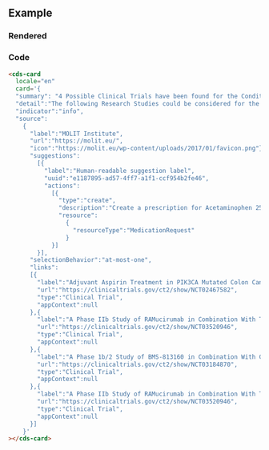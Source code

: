 ## Example

### Rendered
<html dir="ltr" lang="de">
  <head>
    <meta charset="utf-8">
    <meta name="viewport" content="width=device-width, initial-scale=1.0, minimum-scale=1.0, maximum-scale=5.0">
    <link rel="stylesheet" href="https://stackpath.bootstrapcdn.com/bootstrap/4.5.0/css/bootstrap.min.css" integrity="sha384-9aIt2nRpC12Uk9gS9baDl411NQApFmC26EwAOH8WgZl5MYYxFfc+NcPb1dKGj7Sk" crossorigin="anonymous">
    <title>Molecular Report</title>
    <script src="https://unpkg.com/@molit/cds-card-viewer/dist/cds-card-viewer.js"></script>
    <script nomodule="" src="https://unpkg.com/@molit/cds-card-viewer/dist/cds-card-viewer.js"></script>    
  </head>
  <body>
    <cds-card
    locale="EN"
      card='{"summary": "4 Possible Clinical Trials have been found for the Condition: C18 & Subtype: C2852","detail":"The following Research Studies could be considered for the patients condition constellation","indicator":"info","source":{"label":"MOLIT Institute","url":"https://molit.eu/","icon":"https://molit.eu/wp-content/uploads/2017/01/favicon.png"},"suggestions":[{"label":"Human-readable suggestion label","uuid":"e1187895-ad57-4ff7-a1f1-ccf954b2fe46","actions":[{"type":"create","description":"Create a prescription for Acetaminophen 250 MG","resource":{"resourceType":"MedicationRequest"}}]}],"selectionBehavior":"at-most-one","links":[{"label":"Adjuvant Aspirin Treatment in PIK3CA Mutated Colon Cancer Patients. A Randomized, Double-blinded, Placebo-controlled, Phase III Trial","url":"https://clinicaltrials.gov/ct2/show/NCT02467582","type":"Clinical Trial","appContext":null},{"label":"A Phase IIb Study of RAMucirumab in Combination With TAS102 vs. TAS102 Monotherapy in Chemotherapy Refractory Metastatic Colorectal Cancer Patients","url":"https://clinicaltrials.gov/ct2/show/NCT03520946","type":"Clinical Trial","appContext":null},{"label":"A Phase 1b/2 Study of BMS-813160 in Combination With Chemotherapy or Nivolumab in Patients With Advanced Solid Tumors","url":"https://clinicaltrials.gov/ct2/show/NCT03184870","type":"Clinical Trial","appContext":null},{"label":"A Phase IIb Study of RAMucirumab in Combination With TAS102 vs. TAS102 Monotherapy in Chemotherapy Refractory Metastatic Colorectal Cancer Patients","url":"https://clinicaltrials.gov/ct2/show/NCT03520946","type":"Clinical Trial","appContext":null}]}'
    ></cds-card>
  </body>
</html>

### Code
``` html
<cds-card
  locale="en"
  card='{
  "summary": "4 Possible Clinical Trials have been found for the Condition: C18 & Subtype: C2852",
  "detail":"The following Research Studies could be considered for the patients condition constellation",
  "indicator":"info",
  "source":
    {
      "label":"MOLIT Institute",
      "url":"https://molit.eu/",
      "icon":"https://molit.eu/wp-content/uploads/2017/01/favicon.png"},
      "suggestions":
        [{
          "label":"Human-readable suggestion label",
          "uuid":"e1187895-ad57-4ff7-a1f1-ccf954b2fe46",
          "actions":
            [{
              "type":"create",
              "description":"Create a prescription for Acetaminophen 250 MG",
              "resource":
                {
                  "resourceType":"MedicationRequest"
                }
            }]
        }],
      "selectionBehavior":"at-most-one",
      "links":
      [{
        "label":"Adjuvant Aspirin Treatment in PIK3CA Mutated Colon Cancer Patients. A Randomized, Double-blinded, Placebo-controlled, Phase III Trial",
        "url":"https://clinicaltrials.gov/ct2/show/NCT02467582",
        "type":"Clinical Trial",
        "appContext":null
      },{
        "label":"A Phase IIb Study of RAMucirumab in Combination With TAS102 vs. TAS102 Monotherapy in Chemotherapy Refractory Metastatic Colorectal Cancer Patients",
        "url":"https://clinicaltrials.gov/ct2/show/NCT03520946",
        "type":"Clinical Trial",
        "appContext":null
      },{
        "label":"A Phase 1b/2 Study of BMS-813160 in Combination With Chemotherapy or Nivolumab in Patients With Advanced Solid Tumors",
        "url":"https://clinicaltrials.gov/ct2/show/NCT03184870",
        "type":"Clinical Trial",
        "appContext":null
      },{
        "label":"A Phase IIb Study of RAMucirumab in Combination With TAS102 vs. TAS102 Monotherapy in Chemotherapy Refractory Metastatic Colorectal Cancer Patients",
        "url":"https://clinicaltrials.gov/ct2/show/NCT03520946",
        "type":"Clinical Trial",
        "appContext":null
      }]
    }'
></cds-card>
```

